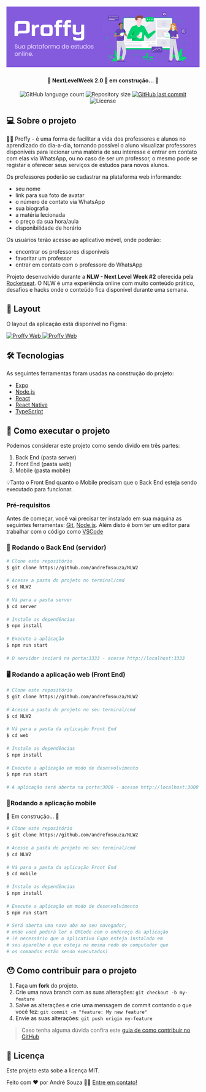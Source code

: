 
<h1 align="center">
    <img alt="NextLevelWeek #2" title="#NextLevelWeek2" src="./assets/banner.png" />
</h1>

<h4 align="center"> 
	🚧 NextLevelWeek 2.0 🚀 em construção... 🚧
</h4>

<p align="center">
  <img alt="GitHub language count" src="https://img.shields.io/github/languages/count/andrefmsouza/NLW2?color=%2304D361">

  <img alt="Repository size" src="https://img.shields.io/github/repo-size/andrefmsouza/NLW2">
 
  <a href="https://github.com/andrefmsouza/NLW2/commits/master">
    <img alt="GitHub last commit" src="https://img.shields.io/github/last-commit/andrefmsouza/NLW2">
  </a>

  <img alt="License" src="https://img.shields.io/badge/license-MIT-brightgreen">
   
</p>


## 💻 Sobre o projeto

👨‍🏫 Proffy - é uma forma de facilitar a vida dos professores e alunos no aprendizado do dia-a-dia, tornando possível o aluno visualizar professores disponíveis para lecionar uma matéria de seu interesse e entrar em contato com elas via WhatsApp, ou no caso de ser um professor, o mesmo pode se registar e oferecer seus serviços de estudos para novos alunos.

Os professores poderão se cadastrar na plataforma web informando:
- seu nome
- link para sua foto de avatar
- o número de contato via WhatsApp
- sua biografia
- a matéria lecionada
- o preço da sua hora/aula
- disponibilidade de horário

Os usuários terão acesso ao aplicativo móvel, onde poderão:
- encontrar os professores disponíveis
- favoritar um professor
- entrar em contato com o professore do WhatsApp

Projeto desenvolvido durante a **NLW - Next Level Week #2** oferecida pela [Rocketseat](rs).
O NLW é uma experiência online com muito conteúdo prático, desafios e hacks onde o conteúdo fica disponível durante uma semana.


## 🎨 Layout

O layout da aplicação está disponível no Figma:

<a href="https://www.figma.com/file/GHGS126t7WYjnPZdRKChJF/Proffy-Web">
  <img alt="Proffy Web" src="https://img.shields.io/badge/Acessar%20Layout%20-Web-%2304D361">
</a>

<a href="https://www.figma.com/file/e33KvgUpFdunXxJjHnK7CG/Proffy-Mobile">
  <img alt="Proffy Web" src="https://img.shields.io/badge/Acessar%20Layout%20-Mobile-%2304D361">
</a>

## 🛠 Tecnologias

As seguintes ferramentas foram usadas na construção do projeto:

- [Expo][expo]
- [Node.js][nodejs]
- [React][reactjs]
- [React Native][rn]
- [TypeScript][typescript]


## 🚀 Como executar o projeto

Podemos considerar este projeto como sendo divido em três partes:
1. Back End (pasta server) 
2. Front End (pasta web)
3. Mobile (pasta mobile)

💡Tanto o Front End quanto o Mobile precisam que o Back End esteja sendo executado para funcionar.

### Pré-requisitos

Antes de começar, você vai precisar ter instalado em sua máquina as seguintes ferramentas:
[Git](https://git-scm.com), [Node.js][nodejs]. 
Além disto é bom ter um editor para trabalhar com o código como [VSCode][vscode]

### 🎲 Rodando o Back End (servidor)

```bash
# Clone este repositório
$ git clone https://github.com/andrefmsouza/NLW2

# Acesse a pasta do projeto no terminal/cmd
$ cd NLW2

# Vá para a pasta server
$ cd server

# Instale as dependências
$ npm install

# Execute a aplicação
$ npm run start

# O servidor inciará na porta:3333 - acesse http://localhost:3333 
```

### 🖥️ Rodando a aplicação web (Front End)

```bash
# Clone este repositório
$ git clone https://github.com/andrefmsouza/NLW2

# Acesse a pasta do projeto no seu terminal/cmd
$ cd NLW2

# Vá para a pasta da aplicação Front End
$ cd web

# Instale as dependências
$ npm install

# Execute a aplicação em modo de desenvolvimento
$ npm run start

# A aplicação será aberta na porta:3000 - acesse http://localhost:3000
```

### 📱Rodando a aplicação mobile 

🚧 Em construção... 🚧

```bash
# Clone este repositório
$ git clone https://github.com/andrefmsouza/NLW2

# Acesse a pasta do projeto no seu terminal/cmd
$ cd NLW2

# Vá para a pasta da aplicação Front End
$ cd mobile

# Instale as dependências
$ npm install

# Execute a aplicação em modo de desenvolvimento
$ npm run start

# Será aberta uma nova aba no seu navegador, 
# onde você poderá ler o QRCode com o endereço da aplicação
# (é necessário que o aplicativo Expo esteja instalado em 
# seu aparelho e que esteja na mesma rede do computador que 
# os comandos então sendo executados)
```

## 😯 Como contribuir para o projeto

1. Faça um **fork** do projeto.
2. Crie uma nova branch com as suas alterações: `git checkout -b my-feature`
3. Salve as alterações e crie uma mensagem de commit contando o que você fez: `git commit -m "feature: My new feature"`
4. Envie as suas alterações: `git push origin my-feature`
> Caso tenha alguma dúvida confira este [guia de como contribuir no GitHub](https://github.com/firstcontributions/first-contributions)


## 📝 Licença

Este projeto esta sobe a licença MIT.

Feito com ❤️ por André Souza 👋🏽 [Entre em contato!](https://www.linkedin.com/in/andrefmsouza/)

[nodejs]: https://nodejs.org/
[typescript]: https://www.typescriptlang.org/
[expo]: https://expo.io/
[reactjs]: https://reactjs.org
[rn]: https://facebook.github.io/react-native/
[yarn]: https://yarnpkg.com/
[vscode]: https://code.visualstudio.com/
[vceditconfig]: https://marketplace.visualstudio.com/items?itemName=EditorConfig.EditorConfig
[license]: https://opensource.org/licenses/MIT
[vceslint]: https://marketplace.visualstudio.com/items?itemName=dbaeumer.vscode-eslint
[prettier]: https://marketplace.visualstudio.com/items?itemName=esbenp.prettier-vscode
[rs]: https://rocketseat.com.br